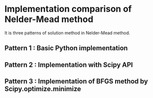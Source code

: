 # Implementation comparison of Nelder-Mead method
It is three patterns of solution method in Nelder-Mead method.

## Pattern 1 : Basic Python implementation

## Pattern 2 : Implementation with Scipy API

## Pattern 3 : Implementation of BFGS method by Scipy.optimize.minimize
